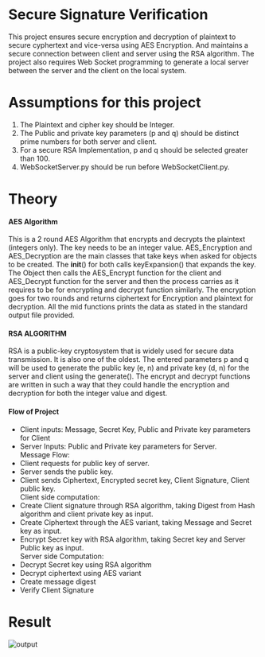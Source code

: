# Secure Signature Verification
This project ensures secure encryption and decryption of plaintext to secure cyphertext and vice-versa using AES Encryption. And maintains a secure connection between client and server using the RSA algorithm.
The project also requires Web Socket programming to generate a local server between the server and the client on the local system.

# Assumptions for this project
1) The Plaintext and cipher key should be Integer.<br>
2) The Public and private key parameters (p and q) should be distinct prime numbers for both server and client.<br>
3) For a secure RSA Implementation, p and q should be selected greater than 100.<br>
4) WebSocketServer.py should be run before WebSocketClient.py.<br>

# Theory
#### AES Algorithm
This is a 2 round AES Algorithm that encrypts and decrypts the plaintext (integers only). The key needs to be an integer value. 
AES_Encryption and AES_Decryption are the main classes that take keys when asked for objects to be created. The __init__() for both calls keyExpansion() that expands the key.
The Object then calls the AES_Encrypt function for the client and AES_Decrypt function for the server and then the process carries as it requires to be for encrypting and decrypt function similarly. 
The encryption goes for two rounds and returns ciphertext for Encryption and plaintext for decryption. All the mid functions prints the data as stated in the standard output file provided.

#### RSA ALGORITHM
RSA is a public-key cryptosystem that is widely used for secure data transmission. It is also one of the oldest.
The entered parameters p and q will be used to generate the public key (e, n) and private key (d, n) for the server and client using the generate().
The encrypt and decrypt functions are written in such a way that they could handle the encryption and decryption for both the integer value and digest.

#### Flow of Project
<ul>
  <li>
    Client inputs: Message, Secret Key, Public and Private key parameters for Client
  </li>
  <li>
    Server Inputs: Public and Private key parameters for Server. 
  </li>
Message Flow: <br>
  <li>
    Client requests for public key of server.
  </li>
  <li>
    Server sends the public key.
  </li>
  <li>
    Client sends Ciphertext, Encrypted secret key, Client Signature, Client public key.
  </li>
Client side computation:<br>
  <li>
    Create Client signature through RSA algorithm, taking Digest from Hash algorithm and client private key as input.
  </li>
  <li>
    Create Ciphertext through the AES variant, taking Message and Secret key as input.
  </li>
  <li>
    Encrypt Secret key with RSA algorithm, taking Secret key and Server Public key as input.
  </li>
Server side Computation:<br>
  <li>
    Decrypt Secret key using RSA algorithm 
  </li>
  <li>
    Decrypt ciphertext using AES variant
  </li>
  <li>
    Create message digest
  </li>
  <li>
    Verify Client Signature
  </li>
</ul>

# Result
![output](https://user-images.githubusercontent.com/48147323/116242628-bab65d00-a783-11eb-8133-f8bb341ffdc3.png)
